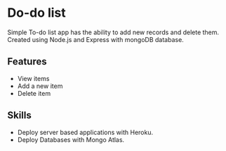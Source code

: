 # Do-do list

Simple To-do list app has the ability to add new records and delete them. Created using Node.js and Express with mongoDB database.

## Features
* View items
* Add a new item
* Delete item

## Skills
* Deploy server based applications with Heroku.
* Deploy Databases with Mongo Atlas.
